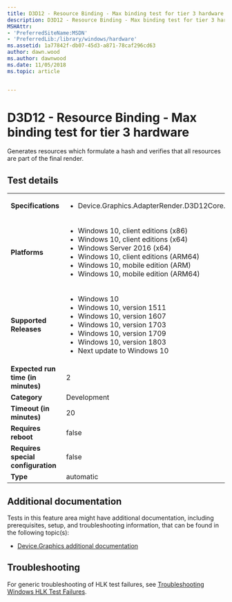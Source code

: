 ```yaml
---
title: D3D12 - Resource Binding - Max binding test for tier 3 hardware
description: D3D12 - Resource Binding - Max binding test for tier 3 hardware
MSHAttr:
- 'PreferredSiteName:MSDN'
- 'PreferredLib:/library/windows/hardware'
ms.assetid: 1a77842f-db07-45d3-a871-78caf296cd63
author: dawn.wood
ms.author: dawnwood
ms.date: 11/05/2018
ms.topic: article


---
```


# <span id="p_hlk_test.ce359551-d761-4d6f-bad8-dfc7ead502ac"></span>D3D12 - Resource Binding - Max binding test for tier 3 hardware


Generates resources which formulate a hash and verifies that all resources are part of the final render.

## Test details

|||
|---|---|
| **Specifications**  | <ul><li>Device.Graphics.AdapterRender.D3D12Core.CoreRequirement</li></ul> |  
| **Platforms**   | <ul><li>Windows 10, client editions (x86)</li><li>Windows 10, client editions (x64)</li><li>Windows Server 2016 (x64)</li><li>Windows 10, client editions (ARM64)</li><li>Windows 10, mobile edition (ARM)</li><li>Windows 10, mobile edition (ARM64)</li></ul> |
| **Supported Releases** | <ul><li>Windows 10</li><li>Windows 10, version 1511</li><li>Windows 10, version 1607</li><li>Windows 10, version 1703</li><li>Windows 10, version 1709</li><li>Windows 10, version 1803</li><li>Next update to Windows 10</li></ul> |
|**Expected run time (in minutes)**| 2 |
|**Category**| Development |
|**Timeout (in minutes)**| 20 |
|**Requires reboot**| false |
|**Requires special configuration**| false |
|**Type**| automatic |



## <span id="Additional_documentation"></span><span id="additional_documentation"></span><span id="ADDITIONAL_DOCUMENTATION"></span>Additional documentation


Tests in this feature area might have additional documentation, including prerequisites, setup, and troubleshooting information, that can be found in the following topic(s):

-   [Device.Graphics additional documentation](device-graphics-additional-documentation.md)

## <span id="Troubleshooting"></span><span id="troubleshooting"></span><span id="TROUBLESHOOTING"></span>Troubleshooting


For generic troubleshooting of HLK test failures, see [Troubleshooting Windows HLK Test Failures](../user/troubleshooting-windows-hlk-test-failures.md).











